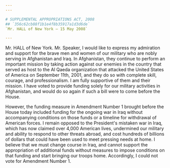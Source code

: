 ```yaml
---
---

# SUPPLEMENTAL APPROPRIATIONS ACT, 2008
## `356c62cb88f1b1e4f8b35917a1d3d6de`
`Mr. HALL of New York — 15 May 2008`

---
```



Mr. HALL of New York. Mr. Speaker, I would like to express my 
admiration and support for the brave men and women of our military who 
are nobly serving in Afghanistan and Iraq. In Afghanistan, they 
continue to perform an important mission by taking action against our 
enemies in the country that served as host to the Al Qaeda organization 
that attacked the United States of America on September 11th, 2001, and 
they do so with complete skill, courage, and professionalism. I am 
fully supportive of them and their mission. I have voted to provide 
funding solely for our military activities in Afghanistan, and would do 
so again if such a bill were to come before the House.

However, the funding measure in Amendment Number 1 brought before the 
House today included funding for the ongoing war in Iraq without 
accompanying conditions on those funds or a timeline for withdrawal of 
American forces. I remain opposed to the President's mistaken war in 
Iraq, which has now claimed over 4,000 American lives, undermined our 
military and ability to respond to other threats abroad, and cost 
hundreds of billions of dollars that could have been used to meet 
pressing needs at home. I believe that we must change course in Iraq, 
and cannot support the appropriation of additional funds without 
measures to impose conditions on that funding and start bringing our 
troops home. Accordingly, I could not vote for Amendment Number 1.